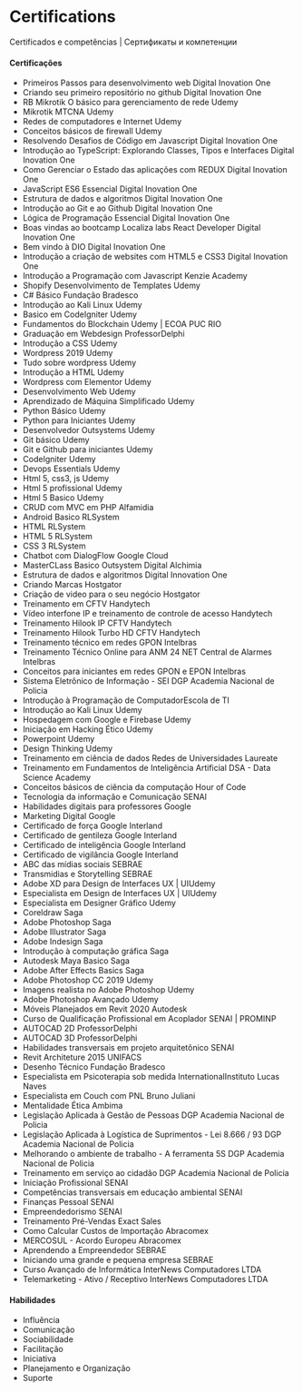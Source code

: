 # Certifications
Certificados e competências |  Сертификаты и компетенции

#### Certificações

- Primeiros Passos para desenvolvimento web Digital Inovation One
- Criando seu primeiro repositório no github Digital Inovation One
- RB Mikrotik O básico para gerenciamento de rede Udemy
- Mikrotik MTCNA Udemy
- Redes de computadores e Internet Udemy
- Conceitos básicos de firewall Udemy
- Resolvendo Desafios de Código em Javascript Digital Inovation One
- Introdução ao TypeScript: Explorando Classes, Tipos e Interfaces Digital Inovation One
- Como Gerenciar o Estado das aplicações com REDUX Digital Inovation One
- JavaScript ES6 Essencial Digital Inovation One
- Estrutura de dados e algoritmos Digital Inovation One
- Introdução ao Git e ao Github Digital Inovation One
- Lógica de Programação Essencial Digital Inovation One
- Boas vindas ao bootcamp Localiza labs React Developer Digital Inovation One
- Bem vindo à DIO Digital Inovation One
- Introdução a criação de websites com HTML5 e CSS3 Digital Inovation One
- Introdução a Programação com Javascript Kenzie Academy
- Shopify Desenvolvimento de Templates Udemy
- C# Básico Fundação Bradesco
- Introdução ao Kali Linux Udemy
- Basico em CodeIgniter Udemy
- Fundamentos do Blockchain Udemy | ECOA PUC RIO
- Graduação em Webdesign ProfessorDelphi
- Introdução a CSS Udemy
- Wordpress 2019 Udemy
- Tudo sobre wordpress Udemy
- Introdução a HTML Udemy
- Wordpress com Elementor Udemy
- Desenvolvimento Web Udemy
- Aprendizado de Máquina Simplificado Udemy
- Python Básico Udemy
- Python para Iniciantes Udemy
- Desenvolvedor Outsystems Udemy
- Git básico Udemy
- Git e Github para iniciantes Udemy
- CodeIgniter Udemy
- Devops Essentials Udemy
- Html 5, css3, js Udemy
- Html 5 profissional Udemy
- Html 5 Basico Udemy
- CRUD com MVC em PHP Alfamidia
- Android Basico RLSystem
- HTML RLSystem
- HTML 5 RLSystem
- CSS 3 RLSystem
- Chatbot com DialogFlow Google Cloud
- MasterCLass Basico Outsystem Digital Alchimia
- Estrutura de dados e algoritmos Digital Innovation One
- Criando Marcas Hostgator
- Criação de video para o seu negócio Hostgator
- Treinamento em CFTV Handytech
- Vídeo interfone IP e treinamento de controle de acesso Handytech
- Treinamento Hilook IP CFTV Handytech
- Treinamento Hilook Turbo HD CFTV Handytech
- Treinamento técnico em redes GPON Intelbras
- Treinamento Técnico Online para ANM 24 NET Central de Alarmes Intelbras
- Conceitos para iniciantes em redes GPON e EPON Intelbras
- Sistema Eletrônico de Informação - SEI DGP Academia Nacional de Policia
- Introdução à Programação de ComputadorEscola de TI
- Introdução ao Kali Linux Udemy
- Hospedagem com Google e Firebase Udemy
- Iniciação em Hacking Ético Udemy
- Powerpoint Udemy
- Design Thinking Udemy
- Treinamento em ciência de dados Redes de Universidades Laureate
- Treinamento em Fundamentos de Inteligência Artificial DSA - Data Science Academy
- Conceitos básicos de ciência da computação Hour of Code
- Tecnologia da informação e Comunicação SENAI
- Habilidades digitais para professores Google
- Marketing Digital Google
- Certificado de força Google Interland
- Certificado de gentileza Google Interland
- Certificado de inteligência Google Interland
- Certificado de vigilância Google Interland
- ABC das mídias sociais SEBRAE
- Transmidias e Storytelling SEBRAE
- Adobe XD para Design de Interfaces UX | UIUdemy
- Especialista em Design de Interfaces UX | UIUdemy
- Especialista em Designer Gráfico Udemy
- Coreldraw Saga
- Adobe Photoshop Saga
- Adobe Illustrator Saga
- Adobe Indesign Saga
- Introdução à computação gráfica Saga
- Autodesk Maya Basico Saga
- Adobe After Effects Basics Saga
- Adobe Photoshop CC 2019 Udemy
- Imagens realista no Adobe Photoshop Udemy
- Adobe Photoshop Avançado Udemy
- Móveis Planejados em Revit 2020 Autodesk
- Curso de Qualificação Profissional em Acoplador SENAI | PROMINP
- AUTOCAD 2D ProfessorDelphi
- AUTOCAD 3D ProfessorDelphi
- Habilidades transversais em projeto arquitetônico SENAI
- Revit Architeture 2015 UNIFACS
- Desenho Técnico Fundação Bradesco
- Especialista em Psicoterapia sob medida InternationalInstituto Lucas Naves
- Especialista em Couch com PNL Bruno Juliani
- Mentalidade Ética Ambima
- Legislação Aplicada à Gestão de Pessoas DGP Academia Nacional de Policia
- Legislação Aplicada à Logística de Suprimentos - Lei 8.666 / 93 DGP Academia Nacional de Policia
- Melhorando o ambiente de trabalho - A ferramenta 5S DGP Academia Nacional de Policia
- Treinamento em serviço ao cidadão DGP Academia Nacional de Policia
- Iniciação Profissional SENAI
- Competências transversais em educação ambiental SENAI
- Finanças Pessoal SENAI
- Empreendedorismo SENAI
- Treinamento Pré-Vendas Exact Sales
- Como Calcular Custos de Importação Abracomex
- MERCOSUL - Acordo Europeu Abracomex
- Aprendendo a Empreendedor SEBRAE
- Iniciando uma grande e pequena empresa SEBRAE
- Curso Avançado de Informática InterNews Computadores LTDA
- Telemarketing - Ativo / Receptivo InterNews Computadores LTDA

#### Habilidades
- Influência
- Comunicação
- Sociabilidade
- Facilitação
- Iniciativa
- Planejamento e Organização
- Suporte
